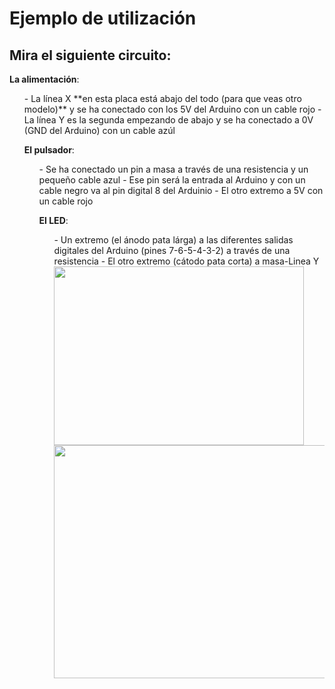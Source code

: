 
# Ejemplo de utilización

## Mira el siguiente circuito: 

**La alimentación**:
<ul>
- La línea X **en esta placa está abajo del todo (para que veas otro modelo)** y se ha conectado con los 5V del Arduino con un cable rojo
- La línea Y es la segunda empezando de abajo y se ha conectado a 0V (GND del Arduino) con un cable azúl

**El pulsador**:
<ul>
- Se ha conectado un pin a masa a través de una resistencia y un pequeño cable azul
- Ese pin será la entrada al Arduino y con un cable negro va al pin digital 8 del Arduinio
- El otro extremo a 5V con un cable rojo

**El LED**:
<ul>
- Un extremo (el ánodo pata lárga) a las diferentes salidas digitales del Arduino (pines 7-6-5-4-3-2) a través de una resistencia
- El otro extremo (cátodo pata corta) a masa-Linea Y

<img src="http://1.bp.blogspot.com/-nzdMB_8vMDQ/Un_HnUAA4eI/AAAAAAAAAYo/x0i4i17_2AE/s400/Semaforos.png" width="400" height="286" />

<img src="http://3.bp.blogspot.com/-v3dw5kSOI9Q/Un_HRx0V4-I/AAAAAAAAAYk/iEWFtVsy-8g/s1600/IMG_3010.JPG" width="500" height="373" />



